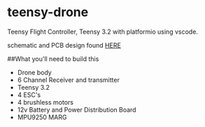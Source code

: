 # teensy-drone

Teensy Flight Controller, Teensy 3.2 with platformio using vscode.

schematic and PCB design found [HERE](https://easyeda.com/mc18g13/teensy-drone)

##What you'll need to build this

* Drone body
* 6 Channel Receiver and transmitter
* Teensy 3.2
* 4 ESC's
* 4 brushless motors
* 12v Battery and Power Distribution Board
* MPU9250 MARG
